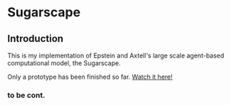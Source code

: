 # Sugarscape
## Introduction
This is my implementation of Epstein and Axtell's large scale agent-based computational model, the Sugarscape.

Only a prototype has been finished so far. [Watch it here!](http://flexwang.github.io/Sugarscape/)

### to be cont.



